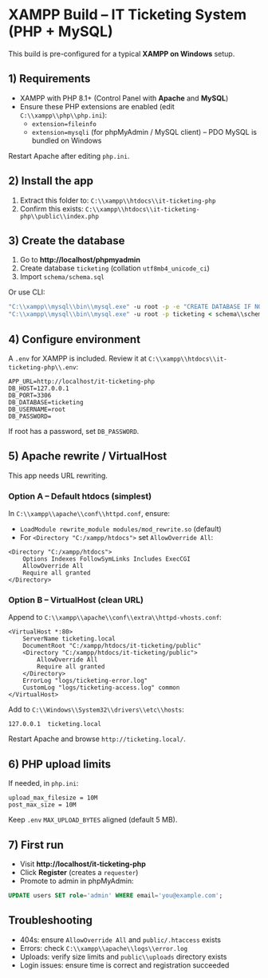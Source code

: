 # XAMPP Build – IT Ticketing System (PHP + MySQL)

This build is pre-configured for a typical **XAMPP on Windows** setup.

## 1) Requirements
- XAMPP with PHP 8.1+ (Control Panel with **Apache** and **MySQL**)
- Ensure these PHP extensions are enabled (edit `C:\\xampp\\php\\php.ini`):
  - `extension=fileinfo`
  - `extension=mysqli` (for phpMyAdmin / MySQL client) – PDO MySQL is bundled on Windows

Restart Apache after editing `php.ini`.

## 2) Install the app
1. Extract this folder to: `C:\\xampp\\htdocs\\it-ticketing-php`
2. Confirm this exists: `C:\\xampp\\htdocs\\it-ticketing-php\\public\\index.php`

## 3) Create the database
1. Go to **http://localhost/phpmyadmin**
2. Create database `ticketing` (collation `utf8mb4_unicode_ci`)
3. Import `schema/schema.sql`

Or use CLI:
```bat
"C:\\xampp\\mysql\\bin\\mysql.exe" -u root -p -e "CREATE DATABASE IF NOT EXISTS ticketing CHARACTER SET utf8mb4 COLLATE utf8mb4_unicode_ci;"
"C:\\xampp\\mysql\\bin\\mysql.exe" -u root -p ticketing < schema\\schema.sql
```

## 4) Configure environment
A `.env` for XAMPP is included. Review it at `C:\\xampp\\htdocs\\it-ticketing-php\\.env`:
```
APP_URL=http://localhost/it-ticketing-php
DB_HOST=127.0.0.1
DB_PORT=3306
DB_DATABASE=ticketing
DB_USERNAME=root
DB_PASSWORD=
```
If root has a password, set `DB_PASSWORD`.

## 5) Apache rewrite / VirtualHost
This app needs URL rewriting.

### Option A – Default htdocs (simplest)
In `C:\\xampp\\apache\\conf\\httpd.conf`, ensure:
- `LoadModule rewrite_module modules/mod_rewrite.so` (default)
- For `<Directory "C:/xampp/htdocs">` set `AllowOverride All`:
```
<Directory "C:/xampp/htdocs">
    Options Indexes FollowSymLinks Includes ExecCGI
    AllowOverride All
    Require all granted
</Directory>
```

### Option B – VirtualHost (clean URL)
Append to `C:\\xampp\\apache\\conf\\extra\\httpd-vhosts.conf`:
```
<VirtualHost *:80>
    ServerName ticketing.local
    DocumentRoot "C:/xampp/htdocs/it-ticketing/public"
    <Directory "C:/xampp/htdocs/it-ticketing/public">
        AllowOverride All
        Require all granted
    </Directory>
    ErrorLog "logs/ticketing-error.log"
    CustomLog "logs/ticketing-access.log" common
</VirtualHost>
```
Add to `C:\\Windows\\System32\\drivers\\etc\\hosts`:
```
127.0.0.1  ticketing.local
```
Restart Apache and browse `http://ticketing.local/`.

## 6) PHP upload limits
If needed, in `php.ini`:
```
upload_max_filesize = 10M
post_max_size = 10M
```
Keep `.env` `MAX_UPLOAD_BYTES` aligned (default 5 MB).

## 7) First run
- Visit **http://localhost/it-ticketing-php**
- Click **Register** (creates a `requester`)
- Promote to admin in phpMyAdmin:
```sql
UPDATE users SET role='admin' WHERE email='you@example.com';
```

## Troubleshooting
- 404s: ensure `AllowOverride All` and `public/.htaccess` exists
- Errors: check `C:\\xampp\\apache\\logs\\error.log`
- Uploads: verify size limits and `public\\uploads` directory exists
- Login issues: ensure time is correct and registration succeeded
